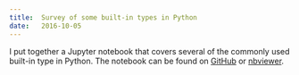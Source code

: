 ```yaml
---
title:  Survey of some built-in types in Python
date:   2016-10-05
---
```

I put together a Jupyter notebook that covers several of the commonly used built-in type in Python. The notebook can be found on [GitHub](https://github.com/jrbourbeau/python-stuff/blob/master/notebooks/built-in-type-survery.ipynb) or [nbviewer](https://nbviewer.jupyter.org/github/jrbourbeau/python-stuff/blob/master/notebooks/built-in-type-survey.ipynb).
